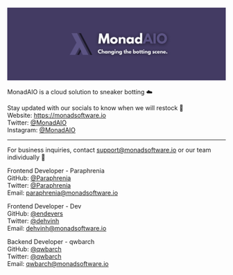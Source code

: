 ![banner](Twitter_Banner4.png)

MonadAIO is a cloud solution to sneaker botting :cloud:

Stay updated with our socials to know when we will restock :dizzy:  
Website: https://monadsoftware.io  
Twitter: [@MonadAIO](https://twitter.com/MonadAIO)  
Instagram: [@MonadAIO](https://instagram.com/MonadAIO)

_________________________________________________________________________________________

For business inquiries, contact support@monadsoftware.io or our team individually :wave:  

Frontend Developer - Paraphrenia  
GitHub: [@Paraphrenia](https://github.com/Paraphrenia)  
Twitter: [@Paraphrenia](https://twitter.com/ParaphreniaAIO)  
Email: paraphrenia@monadsoftware.io

Frontend Developer - Dev   
GitHub: [@endevers](https://github.com/endevers)  
Twitter: [@dehvinh](https://twitter.com/dehvinh)  
Email: dehvinh@monadsoftware.io

Backend Developer - qwbarch  
GitHub: [@qwbarch](https://github.com/qwbarch)  
Twitter: [@qwbarch](https://twitter.com/qwbarch)  
Email: qwbarch@monadsoftware.io
